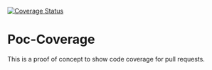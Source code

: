 [![Coverage Status](https://coveralls.io/repos/github/git-abhishek/Poc-Coverage/badge.svg?branch=master)](https://coveralls.io/github/git-abhishek/Poc-Coverage?branch=master)

# Poc-Coverage

This is a proof of concept to show code coverage for pull requests.
